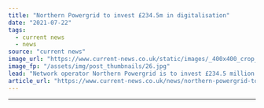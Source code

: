 ```yaml
---
title: "Northern Powergrid to invest £234.5m in digitalisation"
date: "2021-07-22"
tags: 
  - current news
  - news
source: "current news"
image_url: "https://www.current-news.co.uk/static/images/_400x400_crop_center-center/NPg-worker-back-chains-credit-Northern-Powergrid.jpg"
image_fp: "/assets/img/post_thumbnails/26.jpg"
lead: "​Network operator Northern Powergrid is to invest £234.5 million in data and digitalisation initiatives."
article_url: "https://www.current-news.co.uk/news/northern-powergrid-to-invest-234-5m-in-digitalisation?utm_source=rss-feeds&utm_medium=rss&utm_campaign=rss"
---
```


---
